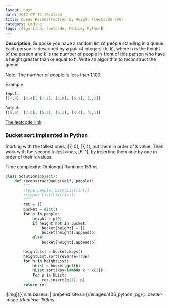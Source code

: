 ```yaml
---
layout: post
date: 2017-07-17 19:41:00
title: Queue Reconstruction by Height (leetcode 406)
category: Coding
tags: [Algorithm, leetcode, Medium, Python]
---
```


**Description**,
Suppose you have a random list of people standing in a queue. Each person is described by a pair of integers (h, k), where h is the height of the person and k is the number of people in front of this person who have a height greater than or equal to h. Write an algorithm to reconstruct the queue.

Note:
The number of people is less than 1,100.

Example
```python
Input:
[[7,0], [4,4], [7,1], [5,0], [6,1], [5,2]]

Output:
[[5,0], [7,0], [5,2], [6,1], [4,4], [7,1]]
```


[The leetcode link](https://leetcode.com/problems/queue-reconstruction-by-height/#/description)

### Bucket sort implemted in Python
Starting with the tallest ones, [7, 0], [7, 1], put them in order of k value.
Then work with the second tallest ones, [6, 1], by inserting them one by one in order of their k values.

Time complexity: O(nlongn)
Runtime: 153ms

```python
class Solution(object):
    def reconstructQueue(self, people):
        """
        :type people: List[List[int]]
        :rtype: List[List[int]]
        """
        ret = []
        bucket = dict()
        for p in people:
            height = p[0]
            if height not in bucket:
                bucket[height] = []
                bucket[height].append(p)
            else:
                bucket[height].append(p)
        
        heightList = bucket.keys()
        heightList.sort(reverse=True)
        for h in heightList:
            hList = bucket.get(h)
            hList.sort(key=lambda x : x[1])
            for p in hList:
                ret.insert(p[1], p)
        return ret
```

![img]({{ site.baseurl | prepend:site.url}}/images/406_python.jpg){: .center-image }*Runtime: 153ms*




